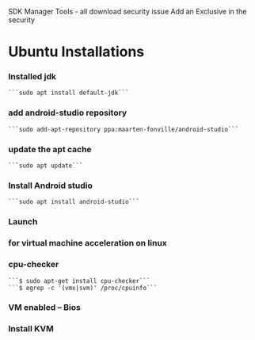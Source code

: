 SDK Manager
	Tools -  all download
security issue 
	Add an Exclusive in the security
	
# Ubuntu Installations
### Installed jdk
	```sudo apt install default-jdk```
### add android-studio repository
	```sudo add-apt-repository ppa:maarten-fonville/android-studio```
### update the apt cache
	```sudo apt update```
### Install Android studio
	```sudo apt install android-studio```
### Launch

### for virtual machine acceleration on linux

### cpu-checker
	```$ sudo apt-get install cpu-checker```
	```$ egrep -c '(vmx|svm)' /proc/cpuinfo```
### VM enabled – Bios
### Install KVM 
